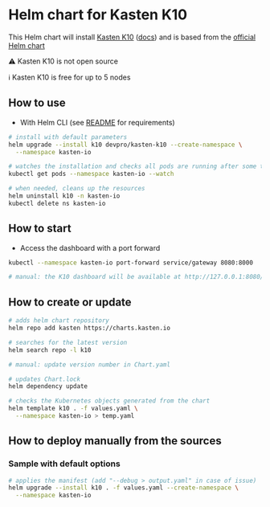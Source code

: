 # Helm chart for Kasten K10

This Helm chart will install [Kasten K10](https://www.kasten.io/product/) ([docs](https://docs.kasten.io/latest/index.html))
and is based from the [official Helm chart](https://docs.kasten.io/latest/install/other/other.html)

⚠ Kasten K10 is not open source

ℹ Kasten K10 is free for up to 5 nodes

## How to use

- With Helm CLI (see [README](../../README.md#from-helm-cli) for requirements)

```bash
# install with default parameters
helm upgrade --install k10 devpro/kasten-k10 --create-namespace \
  --namespace kasten-io

# watches the installation and checks all pods are running after some time
kubectl get pods --namespace kasten-io --watch

# when needed, cleans up the resources
helm uninstall k10 -n kasten-io
kubectl delete ns kasten-io
```

## How to start

- Access the dashboard with a port forward

```bash
kubectl --namespace kasten-io port-forward service/gateway 8080:8000

# manual: the K10 dashboard will be available at http://127.0.0.1:8080/k10/#/
```

## How to create or update

```bash
# adds helm chart repository
helm repo add kasten https://charts.kasten.io

# searches for the latest version
helm search repo -l k10

# manual: update version number in Chart.yaml

# updates Chart.lock
helm dependency update

# checks the Kubernetes objects generated from the chart
helm template k10 . -f values.yaml \
  --namespace kasten-io > temp.yaml
```

## How to deploy manually from the sources

### Sample with default options

```bash
# applies the manifest (add "--debug > output.yaml" in case of issue)
helm upgrade --install k10 . -f values.yaml --create-namespace \
  --namespace kasten-io
```
